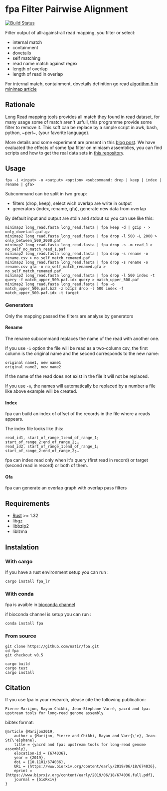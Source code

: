 # fpa Filter Pairwise Alignment

[![Build Status](https://travis-ci.org/natir/fpa.svg?branch=master)](https://travis-ci.org/natir/fpa)

Filter output of all-against-all read mapping, you filter or select:

- internal match
- containment
- dovetails
- self matching
- read name match against regex
- length of overlap
- length of read in overlap

For internal match, containment, dovetails definition go read [algorithm 5 in minimap article](https://academic.oup.com/bioinformatics/article/32/14/2103/1742895/Minimap-and-miniasm-fast-mapping-and-de-novo)


## Rationale

Long Read mapping tools provides all match they found in read dataset, for many usage some of match aren't usfull, this programme provide some filter to remove it. 
This soft can be replace by a simple script in awk, bash, python, ~perl~, {your favorite language}.

More details and some experiment are present in this [blog post](https://blog.pierre.marijon.fr/binary-mapping-format/). We have evaluated the effects of some fpa filter on miniasm assemblies, you can find scripts and how to get the real data sets in [this repository](https://gitlab.inria.fr/pmarijon/yacrd-and-fpa-upstream-tools-for-lr-genome-assembly).

## Usage

```
fpa -i <input> -o <output> <option> <subcommand: drop | keep | index | rename | gfa>
```

Subcommand can be split in two group:
- filters (drop, keep), select wich overlap are write in output
- generators (index, rename, gfa), generate new data from overlap

By default input and output are stdin and stdout so you can use like this:

```
minimap2 long_read.fasta long_read.fasta | fpa keep -d | gzip - > only_dovetail.paf.gz
minimap2 long_read.fasta long_read.fasta | fpa drop -l 500 -L 2000 > only_between_500_2000.paf
minimap2 long_read.fasta long_read.fasta | fpa drop -s -m read_1 > no_self_no_match_read_1.paf
minimap2 long_read.fasta long_read.fasta | fpa drop -s rename -o rename.csv > no_self_match_renamed.paf
minimap2 long_read.fasta long_read.fasta | fpa drop -s rename -o rename.csv gfa -o no_self_match_renamed.gfa > no_self_match_renamed.paf
minimap2 long_read.fasta long_read.fasta | fpa drop -l 500 index -t query -f match_upper_500.paf.idx query > match_upper_500.paf
minimap2 long_read.fasta long_read.fasta | fpa -o match_upper_500.paf.bz2 -z bzip2 drop -l 500 index -f match_upper_500.paf.idx -t target 
```

### Generators

Only the mapping passed the filters are analyse by generators

#### Rename

The rename subcommand replaces the name of the read with another one.

If you use `-i` option the file will be read as a two-column csv, the first column is the original name and the second corresponds to the new name:
```
original name1, new name1
original name2, new name2
```

If the name of the read does not exist in the file it will not be replaced.

If you use `-o`, the names will automatically be replaced by a number a file like above example will be created.

#### Index

fpa can build an index of offset of the records in the file where a reads appears. 

The index file looks like this:
```
read_id1, start_of_range_1:end_of_range_1; start_of_range_2:end_of_range_2;…
read_id2, start_of_range_1:end_of_range_1; start_of_range_2:end_of_range_2;…
```

fpa can index read only when it's query (first read in record) or target (second read in record) or both of them.

#### Gfa

fpa can generate an overlap graph with overlap pass filters

## Requirements

- [Rust](https://www.rust-lang.org/) >= 1.32
- libgz
- libbzip2
- liblzma

## Instalation

### With cargo

If you have a rust environment setup you can run :

```
cargo install fpa_lr
```

### With conda

fpa is avaible in [bioconda channel](https://bioconda.github.io/)

if bioconda channel is setup you can run :

```
conda install fpa
```

### From source

```
git clone https://github.com/natir/fpa.git
cd fpa
git checkout v0.5

cargo build
cargo test
cargo install
```

## Citation

If you use fpa in your research, please cite the following publication:

```
Pierre Marijon, Rayan Chikhi, Jean-Stéphane Varré, yacrd and fpa: upstream tools for long-read genome assembly
```

bibtex format:
```
@article {Marijon2019,
	author = {Marijon, Pierre and Chikhi, Rayan and Varr{\'e}, Jean-St{\'e}phane},
	title = {yacrd and fpa: upstream tools for long-read genome assembly},
	elocation-id = {674036},
	year = {2019},
	doi = {10.1101/674036},
	URL = {https://www.biorxiv.org/content/early/2019/06/18/674036},
	eprint = {https://www.biorxiv.org/content/early/2019/06/18/674036.full.pdf},
	journal = {bioRxiv}
}
```
